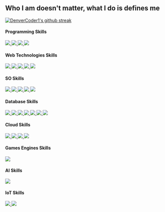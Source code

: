 ## Who I am doesn't matter, what I do is defines me

[![DenverCoder1's github streak](https://github-readme-streak-stats.herokuapp.com/?user=Botogoske&theme=blue-green)](https://github.com/DenverCoder1/github-readme-streak-stats)

#### Programming Skills

<a href="#">
   <img src="https://img.shields.io/badge/C-00599C?style=for-the-badge&logo=c&logoColor=white" style="vertical-align:top margin:6px 4px">
</a>

<a href="#">
   <img src="https://img.shields.io/badge/C%2B%2B-00599C?style=for-the-badge&logo=c%2B%2B&logoColor=white" style="vertical-align:top margin:6px 4px">
</a>

<a href="#">
   <img src="https://img.shields.io/badge/Python-3776AB?style=for-the-badge&logo=python&logoColor=white" style="vertical-align:top margin:6px 4px">
</a>

<a href="#">
   <img src="https://img.shields.io/badge/Java-ED8B00?style=for-the-badge&logo=java&logoColor=white" style="vertical-align:top margin:6px 4px">
</a>

#### Web Technologies Skills

<a href="#">
   <img src="https://img.shields.io/badge/JavaScript-323330?style=for-the-badge&logo=javascript&logoColor=F7DF1E" style="vertical-align:top margin:6px 4px">
</a>

<a href="#">
   <img src="https://img.shields.io/badge/TypeScript-007ACC?style=for-the-badge&logo=typescript&logoColor=white" style="vertical-align:top margin:6px 4px">
</a>

<a href="#">
   <img src="https://img.shields.io/badge/HTML5-E34F26?style=for-the-badge&logo=html5&logoColor=white" style="vertical-align:top margin:6px 4px">
</a>

<a href="#">
   <img src="https://img.shields.io/badge/CSS3-1572B6?style=for-the-badge&logo=css3&logoColor=white" style="vertical-align:top margin:6px 4px">
</a>

<a href="#">
   <img src="https://img.shields.io/badge/Vue.js-35495E?style=for-the-badge&logo=vue.js&logoColor=4FC08" style="vertical-align:top margin:6px 4px">
</a>

#### SO Skills

<a href="#">
   <img src="https://img.shields.io/badge/Red%20Hat-EE0000?style=for-the-badge&logo=redhat&logoColor=white" style="vertical-align:top margin:6px 4px">
</a>

<a href="#">
   <img src="https://img.shields.io/badge/Arch_Linux-1793D1?style=for-the-badge&logo=arch-linux&logoColor=white" style="vertical-align:top margin:6px 4px">
</a>

<a href="#">
   <img src="https://img.shields.io/badge/freebsd-AB2B28?style=for-the-badge&logo=freebsd&logoColor=white" style="vertical-align:top margin:6px 4px">
</a>
 	
<a href="#">
   <img src="https://img.shields.io/badge/Android-3DDC84?style=for-the-badge&logo=android&logoColor=white" style="vertical-align:top margin:6px 4px">
</a>

<a href="#">
   <img src="https://img.shields.io/badge/Windows-0078D6?style=for-the-badge&logo=windows&logoColor=white" style="vertical-align:top margin:6px 4px">
</a>

#### Database Skills

<a href="#">
   <img src="https://img.shields.io/badge/PostgreSQL-316192?style=for-the-badge&logo=postgresql&logoColor=white" style="vertical-align:top margin:6px 4px">
</a>

<a href="#">
   <img src="https://img.shields.io/badge/MongoDB-4EA94B?style=for-the-badge&logo=mongodb&logoColor=white" style="vertical-align:top margin:6px 4px">
</a>

<a href="#">
   <img src="https://img.shields.io/badge/SQLite-07405E?style=for-the-badge&logo=sqlite&logoColor=white" style="vertical-align:top margin:6px 4px">
</a>

<a href="#">
   <img src="https://img.shields.io/badge/redis-%23DD0031.svg?&style=for-the-badge&logo=redis&logoColor=white" style="vertical-align:top margin:6px 4px">
</a>

<a href="#">
   <img src="https://img.shields.io/badge/InfluxDB-22ADF6?style=for-the-badge&logo=InfluxDB&logoColor=white" style="vertical-align:top margin:6px 4px">
</a>

<a href="#">
   <img src="https://img.shields.io/badge/Oracle-F80000?style=for-the-badge&logo=Oracle&logoColor=white" style="vertical-align:top margin:6px 4px">
</a>

<a href="#">
   <img src="https://img.shields.io/badge/-ElasticSearch-005571?style=for-the-badge&logo=elasticsearch" style="vertical-align:top margin:6px 4px">
</a>

#### Cloud Skills

<a href="#">
   <img src="https://img.shields.io/badge/Google_Cloud-4285F4?style=for-the-badge&logo=google-cloud&logoColor=white" style="vertical-align:top margin:6px 4px">
</a>

<a href="#">
   <img src="https://img.shields.io/badge/Oracle-F80000?style=for-the-badge&logo=oracle&logoColor=black" style="vertical-align:top margin:6px 4px">
</a>

<a href="#">
   <img src="https://img.shields.io/badge/microsoft%20azure-0089D6?style=for-the-badge&logo=microsoft-azure&logoColor=white" style="vertical-align:top margin:6px 4px">
</a>

<a href="#">
   <img src="https://img.shields.io/badge/Heroku-430098?style=for-the-badge&logo=heroku&logoColor=white" style="vertical-align:top margin:6px 4px">
</a>

#### Games Engines Skills

<a href="#">
   <img src="https://img.shields.io/badge/Epic%20Games-313131?style=for-the-badge&logo=Epic%20Games&logoColor=white" style="vertical-align:top margin:6px 4px">
</a>


#### AI Skills

<a href="#">
   <img src="https://img.shields.io/badge/TensorFlow-FF6F00?style=for-the-badge&logo=tensorflow&logoColor=white" style="vertical-align:top margin:6px 4px">
</a>

#### IoT Skills

<a href="#">
   <img src="https://img.shields.io/badge/Arduino-00979D?style=for-the-badge&logo=Arduino&logoColor=white" style="vertical-align:top margin:6px 4px">
</a>

<a href="#">
   <img src="https://img.shields.io/badge/Raspberry%20Pi-A22846?style=for-the-badge&logo=Raspberry%20Pi&logoColor=white" style="vertical-align:top margin:6px 4px">
</a>
